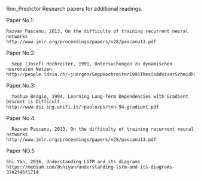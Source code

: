 Rnn_Predictor
Research papers for additional readings.


Paper No.1:

    Razvan Pascanu, 2013, On the difficulty of training recurrent neural networks
    http://www.jmlr.org/proceedings/papers/v28/pascanu13.pdf
    

Paper No.2:

	  Sepp (Josef) Hochreiter, 1991, Untersuchungen zu dynamischen neuronalen Netzen
    http://people.idsia.ch/~juergen/SeppHochreiter1991ThesisAdvisorSchmidhuber.pdf


Paper No.3:

	  Yoshua Bengio, 1994, Learning Long-Term Dependencies with Gradient Descent is Difficult
    http://www-dsi.ing.unifi.it/~paolo/ps/tnn-94-gradient.pdf


Paper No.4:

	  Razvan Pascanu, 2013, On the difficulty of training recurrent neural networks
    http://www.jmlr.org/proceedings/papers/v28/pascanu13.pdf

Paper NO.5

    Shi Yan, 2016, Understanding LSTM and its diagrams
    https://medium.com/@shiyan/understanding-lstm-and-its-diagrams-37e2f46f1714
